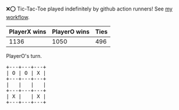 :x::o: Tic-Tac-Toe played indefinitely by github action runners! See [my workflow](.github/workflows/play.yaml).

|PlayerX wins|PlayerO wins|Ties|
|-|-|-|
|1136|1050|496|

PlayerO's turn.

<pre>
+---+---+---+
| O | O | X |
+---+---+---+
|   |   |   |
+---+---+---+
| X |   | X |
+---+---+---+
</pre>
